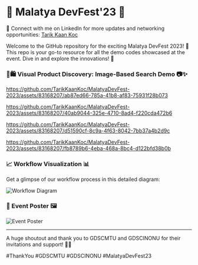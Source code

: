 # 🎉 Malatya DevFest'23 🎉

🔗 Connect with me on LinkedIn for more updates and networking opportunities: [Tarik Kaan Koc](https://www.linkedin.com/in/tarikkaankoc/)

Welcome to the GitHub repository for the exciting Malatya DevFest 2023! 🚀 This repo is your go-to resource for all the demo codes showcased at the event. Dive in and explore the innovations! 🌟

### 🌟🛍️  Visual Product Discovery: Image-Based Search Demo 📷✨

https://github.com/TarikKaanKoc/MalatyaDevFest-2023/assets/83168207/ab87ed66-785a-41b8-af83-75931f28b073

https://github.com/TarikKaanKoc/MalatyaDevFest-2023/assets/83168207/40ab9044-325e-4710-8ad4-f220cda472b6

https://github.com/TarikKaanKoc/MalatyaDevFest-2023/assets/83168207/d51590cf-8c9a-4f63-8042-7bb37a4b2d9c


https://github.com/TarikKaanKoc/MalatyaDevFest-2023/assets/83168207/fb8789b6-4eba-468a-8bc4-d122bfd38b0b

### 📈 Workflow Visualization 📊

Get a glimpse of our workflow process in this detailed diagram:

![Workflow Diagram](https://github.com/TarikKaanKoc/MalatyaDevFest-2023/assets/83168207/c1c41dad-caab-42b1-80ac-05bf71e71298)

### 🎨 Event Poster 🖼️


![Event Poster](https://github.com/TarikKaanKoc/MalatyaDevFest-2023/assets/83168207/3fa0d3af-a459-4c58-9efe-224f28cac09c)

---

A huge shoutout and thank you to GDSCMTU and GDSCINONU for their invitations and support! 🙏🌟

#ThankYou #GDSCMTU #GDSCINONU #MalatyaDevFest23
